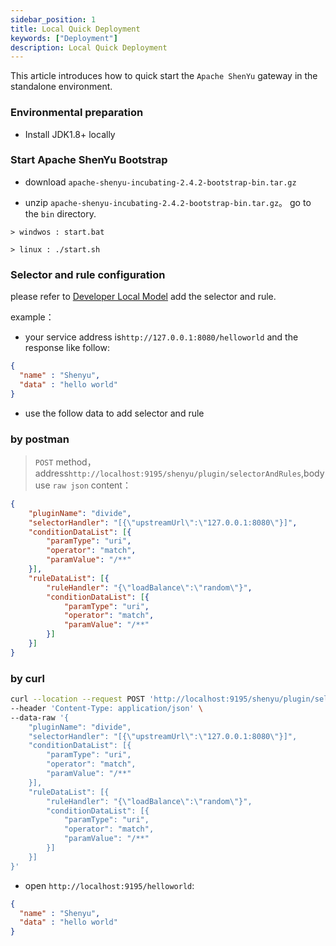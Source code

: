 ```yaml
---
sidebar_position: 1
title: Local Quick Deployment
keywords: ["Deployment"]
description: Local Quick Deployment
---
```


This article introduces how to quick start the `Apache ShenYu` gateway in the standalone environment.

### Environmental preparation

* Install JDK1.8+ locally

### Start Apache ShenYu Bootstrap

* download `apache-shenyu-incubating-2.4.2-bootstrap-bin.tar.gz`

* unzip `apache-shenyu-incubating-2.4.2-bootstrap-bin.tar.gz`。 go to the `bin` directory.

```
> windwos : start.bat 

> linux : ./start.sh 
```

### Selector and rule configuration

please refer to [Developer Local Model](../developer/local-model#add-selector-and-rules) add the selector and rule.

example：

* your service address is`http://127.0.0.1:8080/helloworld` and the response like follow:

```json
{
  "name" : "Shenyu",
  "data" : "hello world"
}
```

* use the follow data to add selector and rule

### by postman

> `POST` method，address`http://localhost:9195/shenyu/plugin/selectorAndRules`,body use `raw json` content：

```json
{
    "pluginName": "divide",
    "selectorHandler": "[{\"upstreamUrl\":\"127.0.0.1:8080\"}]",
    "conditionDataList": [{
        "paramType": "uri",
        "operator": "match",
        "paramValue": "/**"
    }],
    "ruleDataList": [{
        "ruleHandler": "{\"loadBalance\":\"random\"}",
        "conditionDataList": [{
            "paramType": "uri",
            "operator": "match",
            "paramValue": "/**"
        }]
    }]
}
```

### by curl

```bash
curl --location --request POST 'http://localhost:9195/shenyu/plugin/selectorAndRules' \
--header 'Content-Type: application/json' \
--data-raw '{
    "pluginName": "divide",
    "selectorHandler": "[{\"upstreamUrl\":\"127.0.0.1:8080\"}]",
    "conditionDataList": [{
        "paramType": "uri",
        "operator": "match",
        "paramValue": "/**"
    }],
    "ruleDataList": [{
        "ruleHandler": "{\"loadBalance\":\"random\"}",
        "conditionDataList": [{
            "paramType": "uri",
            "operator": "match",
            "paramValue": "/**"
        }]
    }]
}'
```

* open `http://localhost:9195/helloworld`:

```json
{
  "name" : "Shenyu",
  "data" : "hello world"
}
```
